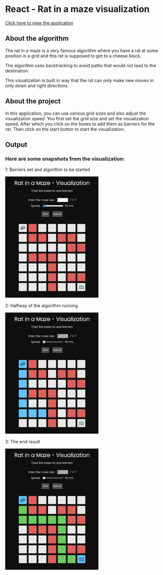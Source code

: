 # React - Rat in a maze visualization

[Click here to view the application](https://react-rat-in-a-maze.herokuapp.com/)

## About the algorithm

The rat in a maze is a very famous algorithm where you have a rat at some position in a grid and this rat is supposed to get to a cheese block.

The algorithm uses backtracking to avoid paths that would not lead to the destination.

This visualization is built in way that the rat can only make new moves in only _down_ and _right_ directions.

## About the project

In this application, you can use various grid sizes and also adjust the visualization speed.
You first set the grid size and set the visualization speed.
After which you click on the boxes to add them as barriers for the rat. Then click on the start button to start the visualization.

## Output

### Here are some snapshots from the visualization:

1: Barriers set and algorithm to be started

<img src="out/1.png" alt="maze before the algorithm starts" width="300"/>

<br>

2: Halfway of the algorithm running

<img src="out/2.png" alt="halfway snapshot of algorithm running" width="300"/>

<br>

3: The end result

<img src="out/3.png" alt="end result" width="300"/>
